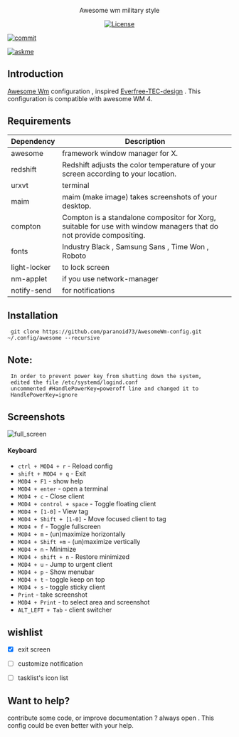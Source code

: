 <p align="center">Awesome wm military style</p>

<p align="center">
  <a href="https://lbesson.mit-license.org/"><img src="https://img.shields.io/badge/License-MIT-blue.svg" alt="License"></a>

 <a href="https://github.com/paranoid73/AwesomeWm-config/graphs/commit-activity"><img src="https://img.shields.io/badge/Maintained%3F-yes-green.svg" alt="commit"></a>

 <a href="https://github.com/paranoid73/"><img src="https://img.shields.io/badge/Ask%20me-anything-1abc9c.svg" alt="askme"></a>
  <br>

</p>

## Introduction  
[Awesome Wm](https://awesomewm.org/) configuration  , inspired [Everfree-TEC-design](https://www.behance.net/gallery/79573713/Everfree-TEC-design) . This configuration is compatible with awesome WM 4. 


## Requirements
  
| Dependency | Description                                                                                                         |
|------------|---------------------------------------------------------------------------------------------------------------------|
| awesome    | framework window manager for X.                                                            |
| redshift   | Redshift adjusts the color temperature of your screen according to your location.          |
| urxvt       | terminal                                    |
| maim       | maim (make image) takes screenshots of your desktop.                                       |
| compton    | Compton is a standalone compositor for Xorg, suitable for use with window managers that do not provide compositing. |
| fonts    | Industry Black , Samsung Sans , Time Won , Roboto |
| light-locker    | to lock screen |
|nm-applet     | if you use network-manager  |
|notify-send     | for notifications  |

## Installation

     git clone https://github.com/paranoid73/AwesomeWm-config.git ~/.config/awesome --recursive

## Note:
     In order to prevent power key from shutting down the system, 
     edited the file /etc/systemd/logind.conf
     uncommented #HandlePowerKey=poweroff line and changed it to
     HandlePowerKey=ignore

## Screenshots

![full_screen](resources/screenshots/2019.09.29-07.58.41.screenshot.png)  

#### Keyboard

+ `ctrl + MOD4 + r` - Reload config
+ `shift + MOD4 + q` - Exit 
+ `MOD4 + F1` - show help
+ `MOD4 + enter` - open a terminal
+ `MOD4 + c`     - Close client
+ `MOD4 + control + space` - Toggle floating client
+ `MOD4 + [1-0]` - View tag 
+ `MOD4 + Shift + [1-0]` - Move focused client to tag
+ `MOD4 + f` - Toggle fullscreen
+ `MOD4 + m` - (un)maximize horizontally
+ `MOD4 + Shift +m` - (un)maximize vertically
+ `MOD4 + n` - Minimize
+ `MOD4 + shift + n` - Restore minimized
+ `MOD4 + u` - Jump to urgent client 
+ `MOD4 + p` - Show menubar 
+ `MOD4 + t` - toggle keep on top
+ `MOD4 + s` - toggle sticky client
+ `Print` - take screenshot
+ `MOD4 + Print` - to select area and screenshot
+ `ALT_LEFT + Tab` - client switcher

## wishlist
- [x]  exit screen

- [ ] customize notification

- [ ] tasklist's icon list  


## Want to help?
contribute some code, or improve documentation ? always open .
This config could be even better with your help.


